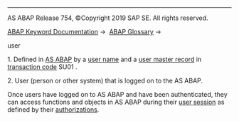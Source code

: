   

* * *

AS ABAP Release 754, ©Copyright 2019 SAP SE. All rights reserved.

[ABAP Keyword Documentation](javascript:call_link\('abenabap.htm'\)) →  [ABAP Glossary](javascript:call_link\('abenabap_glossary.htm'\)) → 

user

1\. Defined in [AS ABAP](javascript:call_link\('abensap_nw_abap_glosry.htm'\) "Glossary Entry") by a [user name](javascript:call_link\('abenuser_name_glosry.htm'\) "Glossary Entry") and a [user master record](javascript:call_link\('abenuser_master_record_glosry.htm'\) "Glossary Entry") in [transaction code](javascript:call_link\('abentransaction_code_glosry.htm'\) "Glossary Entry") SU01 .

2\. User (person or other system) that is logged on to the AS ABAP.

Once users have logged on to AS ABAP and have been authenticated, they can access functions and objects in AS ABAP during their [user session](javascript:call_link\('abenuser_session_glosry.htm'\) "Glossary Entry") as defined by their [authorizations](javascript:call_link\('abenauthorization_glosry.htm'\) "Glossary Entry").